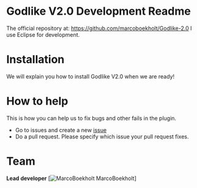 Godlike V2.0 Development Readme
===========
The official repository at: https://github.com/marcoboekholt/Godlike-2.0
I use Eclipse for development.

Installation
===========
We will explain you how to install Godlike V2.0 when we are ready!

How to help
===========
This is how you can help us to fix bugs and other fails in the plugin.
 * Go to issues and create a new [issue](https://github.com/MarcoBoekholt/Godlike-2.0/issues/new)
 * Do a pull request. Please specify which issue your pull request fixes.

Team
===========
**Lead developer** [![MarcoBoekholt](https://avatars3.githubusercontent.com/u/1371927?v=2&u=bd999c3b5142f206cab9ac8e1cee8eae6c7a207a&s=32) MarcoBoekholt]
